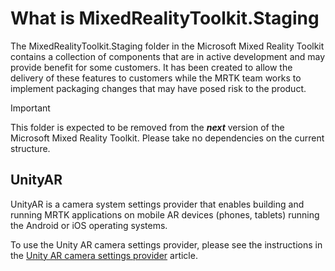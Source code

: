 # What is MixedRealityToolkit.Staging

The MixedRealityToolkit.Staging folder in the Microsoft Mixed Reality Toolkit contains a collection of components that are in active development and
may provide benefit for some customers. It has been created to allow the delivery of these features to customers while
the MRTK team works to implement packaging changes that may have posed risk to the product.

> [!Important]
> This folder is expected to be removed from the **_next_** version of the Microsoft Mixed Reality Toolkit. Please take no dependencies on the current structure.

## UnityAR

UnityAR is a camera system settings provider that enables building and running MRTK applications on mobile AR devices (phones, tablets) running the
Android or iOS operating systems.

To use the Unity AR camera settings provider, please see the instructions in the [Unity AR camera settings provider](../../Documentation/CameraSystem/UnityArCameraSettings.md) article.
